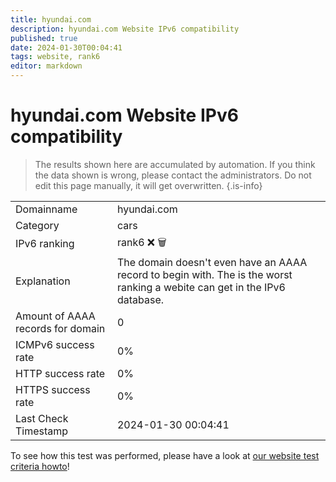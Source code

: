 ```yaml
---
title: hyundai.com
description: hyundai.com Website IPv6 compatibility
published: true
date: 2024-01-30T00:04:41
tags: website, rank6
editor: markdown
---
```


# hyundai.com Website IPv6 compatibility

> The results shown here are accumulated by automation. If you think the data shown is wrong, please contact the administrators. 
> Do not edit this page manually, it will get overwritten.
{.is-info}


|   |   |
| - | - |
| Domainname | hyundai.com
| Category | cars |
| IPv6 ranking | rank6 :x: :wastebasket: |
| Explanation | The domain doesn't even have an AAAA record to begin with. The is the worst ranking a webite can get in the IPv6 database. |
| Amount of AAAA records for domain | 0 |
| ICMPv6 success rate | 0%|
| HTTP success rate | 0% |
| HTTPS success rate | 0% |
| Last Check Timestamp | 2024-01-30 00:04:41 |

To see how this test was performed, please have a look at [our website test criteria howto](/howto/testcriteria/website)!

